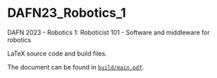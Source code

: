 # DAFN23_Robotics_1

DAFN 2023 - Robotics 1: Roboticist 101 - Software and middleware for robotics

LaTeX source code and build files.

The document can be found in [`build/main.pdf`](build/main.pdf).
